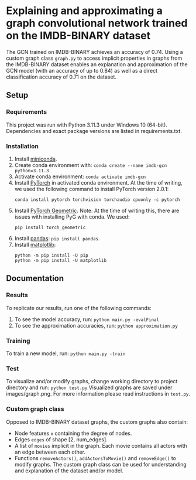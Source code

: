 # Explaining and approximating a graph convolutional network trained on the IMDB-BINARY dataset
The GCN trained on IMDB-BINARY achieves an accuracy of 0.74. Using a custom graph class ```graph.py``` to access implicit properties in graphs from the IMDB-BINARY dataset enables an explanation and approximation of the GCN model (with an accuracy of up to 0.84) as well as a direct classification accuracy of 0.71 on the dataset.

## Setup
### Requirements
This project was run with Python 3.11.3 under Windows 10 (64-bit). Dependencies and exact package versions are listed in requirements.txt.
### Installation
1. Install [miniconda](https://docs.conda.io/en/latest/miniconda.html).
2. Create conda environment with:
   ```conda create --name imdb-gcn python=3.11.3```
3. Activate conda environment: ```conda activate imdb-gcn```
4. Install [PyTorch](https://pytorch.org/) in activated conda environment. At the time of writing, we used the following command to install PyTorch version 2.0.1:
   ```
   conda install pytorch torchvision torchaudio cpuonly -c pytorch
   ```
6. Install [PyTorch Geometric](https://pytorch-geometric.readthedocs.io/en/latest/install/installation.html#installation-via-anaconda). Note: At the time of writing this, there are issues with installing PyG with conda. We used:
   ```
   pip install torch_geometric
   ```
7. Install [pandas](https://pandas.pydata.org/docs/getting_started/install.html#installing-from-pypi): ```pip install pandas```.
8. Install [matplotlib](https://matplotlib.org/stable/users/installing/index.html):
   ```
   python -m pip install -U pip
   python -m pip install -U matplotlib
   ```
## Documentation
### Results
To replicate our results, run one of the following commands:
1. To see the model accuracy, run: ```python main.py -evalFinal```
2. To see the approximation accuracies, run: ```python approximation.py```
### Training
To train a new model, run: ```python main.py -train```
### Test
To visualize and/or modify graphs, change working directory to project directory and run: ```python test.py```
Visualized graphs are saved under images/graph.png. For more information please read instructions in ```test.py```.
### Custom graph class
Opposed to IMDB-BINARY dataset graphs, the custom graphs also contain:
- Node features ```x``` containing the degree of nodes.
- Edges ```edges``` of shape [2, num_edges].
- A list of ```movies``` implicit in the graph. Each movie contains all actors with an edge between each other.
- Functions ```removeActors()```, ```addActorsToMovie()``` and ```removeEdge()``` to modify graphs.
The custom graph class can be used for understanding and explanation of the dataset and/or model.
